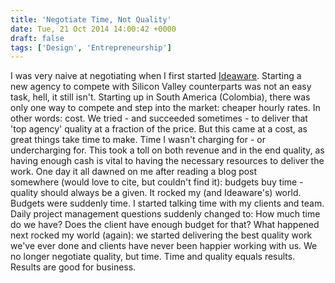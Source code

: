 ```yaml
---
title: 'Negotiate Time, Not Quality'
date: Tue, 21 Oct 2014 14:00:42 +0000
draft: false
tags: ['Design', 'Entrepreneurship']
---
```


I was very naive at negotiating when I first started [Ideaware](http://ideaware.co). Starting a new agency to compete with Silicon Valley counterparts was not an easy task, hell, it still isn't. Starting up in South America (Colombia), there was only one way to compete and step into the market: cheaper hourly rates. In other words: cost. We tried - and succeeded sometimes - to deliver that 'top agency' quality at a fraction of the price. But this came at a cost, as great things take time to make. Time I wasn't charging for - or undercharging for. This took a toll on both revenue and in the end quality, as having enough cash is vital to having the necessary resources to deliver the work. One day it all dawned on me after reading a blog post somewhere (would love to cite, but couldn't find it): budgets buy time - quality should always be a given. It rocked my (and Ideaware's) world. Budgets were suddenly time. I started talking time with my clients and team. Daily project management questions suddenly changed to: How much time do we have? Does the client have enough budget for that? What happened next rocked my world (again): we started delivering the best quality work we've ever done and clients have never been happier working with us. We no longer negotiate quality, but time. Time and quality equals results. Results are good for business.